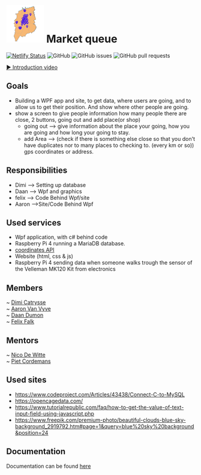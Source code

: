 # <img src="./Site/img/logo.jpg" height="100"> Market queue

[![Netlify Status](https://api.netlify.com/api/v1/badges/dd6b92c9-030e-468b-b476-761fd760f822/deploy-status)](https://market-queue.netlify.app/)
![GitHub](https://img.shields.io/github/license/vives-projectweek-1-2020/Market-queue?style=plastic)
![GitHub issues](https://img.shields.io/github/issues/vives-projectweek-1-2020/Market-queue?style=plastic)
![GitHub pull requests](https://img.shields.io/github/issues-pr/vives-projectweek-1-2020/Market-queue?style=plastic)

[▶ Introduction video](https://youtu.be/LKQL4AQuwAg)

## Goals
* Building a WPF app and site, to get data, where users are going, and to allow us to get their position. And show where other people are going.
* show a screen to give people information how many people there are close, 2 buttons, going out and add place(or shop)
    * going out --> give information about the place your going, how you are going and how long your going to stay.
    * add Area --> (check if there is something else close so that you don't have duplicates nor to many places to checking to. (every km or so)) gps coordinates or address. 

## Responsibilities
* Dimi --> Setting up database
* Daan --> Wpf and graphics
* felix --> Code Behind Wpf/site
* Aaron -->Site/Code Behind Wpf

## Used services
* Wpf application, with c# behind code
* Raspberry Pi 4 running a MariaDB database.
* [coordinates API](https://opencagedata.com/)
* Website (html, css & js)
* Raspberry Pi 4 sending data when someone walks trough the sensor of the Velleman MK120 Kit from electronics

## Members
~ [Dimi Catrysse](https://github.com/DimDim2001)  
~ [Aaron Van Vyve](https://github.com/AaronVanV)  
~ [Daan Dumon](https://github.com/DaanDumon)  
~ [Felix Falk](https://github.com/felixfalk2903)  

## Mentors
~ [Nico De Witte](https://github.com/bioboost)  
~ [Piet Cordemans](https://github.com/pcordemans)


## Used sites

 * https://www.codeproject.com/Articles/43438/Connect-C-to-MySQL
 * https://opencagedata.com/
 * https://www.tutorialrepublic.com/faq/how-to-get-the-value-of-text-input-field-using-javascript.php
 * https://www.freepik.com/premium-photo/beautiful-clouds-blue-sky-background_2919792.htm#page=1&query=blue%20sky%20background&position=24

 ## Documentation

 Documentation can be found [here](./DOCUMENTATION.md)